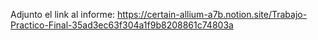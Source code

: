 Adjunto el link al informe: https://certain-allium-a7b.notion.site/Trabajo-Practico-Final-35ad3ec63f304a1f9b8208861c74803a
